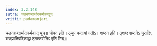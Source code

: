 ```yaml
---
index: 3.2.148
sutra: चलनशब्दार्थादकर्मकाद्युच्
vritti: padamanjari
---
```


 चलनशब्दार्थादकर्मकाद् युच्॥ चोपन इति। ठ्चुप मन्दायां गतौऽ। शब्दन इति। ठ्शब्द शब्दनेऽ चुरादिः, शब्दप्रातिपदिकाद्वा ठ्तत्करोतिऽ इति णिच्॥